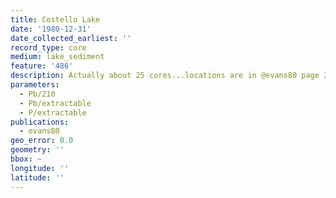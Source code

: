 ```yaml
---
title: Costello Lake
date: '1980-12-31'
date_collected_earliest: ''
record_type: core
medium: lake_sediment
feature: '486'
description: Actually about 25 cores...locations are in @evans80 page 23b
parameters:
  - Pb/210
  - Pb/extractable
  - P/extractable
publications:
  - evans80
geo_error: 0.0
geometry: ''
bbox: ~
longitude: ''
latitude: ''
---
```

